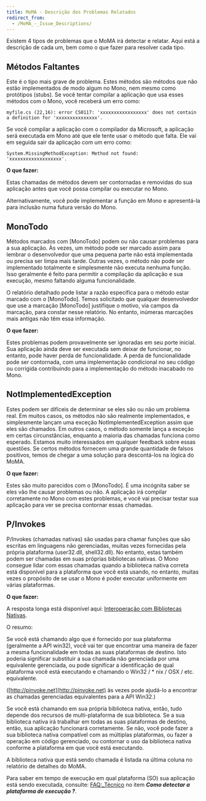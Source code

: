 ```yaml
---
title: MoMA - Descrição dos Problemas Relatados
redirect_from:
  - /MoMA_-_Issue_Descriptions/
---
```


Existem 4 tipos de problemas que o MoMA irá detectar e relatar. Aqui está a descrição de cada um, bem como o que fazer para resolver cada tipo.

Métodos Faltantes
-----------------

Este é o tipo mais grave de problema. Estes métodos são métodos que não estão implementados de modo algum no Mono, nem mesmo como protótipos (stubs). 
Se você tentar compilar a aplicação que usa esses métodos com o Mono, você receberá um erro como:

    myfile.cs (22,16): error CS0117: 'xxxxxxxxxxxxxxxxx' does not contain a definition for 'xxxxxxxxxxxxxxx'.

Se você compilar a aplicação com o compilador da Microsoft, a aplicação será executada em Mono até que ele tente usar o método que falta. Ele vai em seguida sair da aplicação com um erro como:

    System.MissingMethodException: Method not found: 'xxxxxxxxxxxxxxxxxxx'.

**O que fazer:**

Estas chamadas de métodos devem ser contornadas e removidas do sua aplicação antes que você possa compilar ou executar no Mono.

Alternativamente, você pode implementar a função em Mono e apresentá-la para inclusão numa futura versão do Mono.

MonoTodo
--------

Métodos marcados com [MonoTodo] podem ou não causar problemas para a sua aplicação. Às vezes, um método pode ser marcado assim para lembrar o desenvolvedor que uma pequena parte não está implementada ou precisa ser limpa mais tarde. Outras vezes, o método não pode ser implementado totalmente e simplesmente não executa nenhuma função. Isso geralmente é feito para permitir a compilação da aplicação e sua execução, mesmo faltando alguma funcionalidade.

O relatório detalhado pode listar a razão específica para o método estar marcado com o [MonoTodo]. Temos solicitado que qualquer desenvolvedor que use a marcação [MonoTodo] justifique o motivo, via campos da marcação, para constar nesse relatório. No entanto, inúmeras marcações mais antigas não têm essa informação.

**O que fazer:**

Estes problemas podem provavelmente ser ignoradas em seu porte inicial. Sua aplicação ainda deve ser executada sem deixar de funcionar, no entanto, pode haver perda de funcionalidade. A perda de funcionalidade pode ser contornada, com uma implementação condicional no seu código ou corrigida contribuindo para a implementação do método inacabado no Mono.


NotImplementedException
-----------------------

Estes podem ser difíceis de determinar se eles são ou não um problema real. Em muitos casos, os métodos não são realmente implementados, e simplesmente lançam uma exceção NotImplementedException assim que eles são chamados. Em outros casos, o método somente lança a exceção em certas circunstâncias, enquanto a maioria das chamadas funciona como esperado. Estamos muito interessados em qualquer feedback sobre essas questões. Se certos métodos fornecem uma grande quantidade de falsos positivos, temos de chegar a uma solução para descontá-los na lógica do MoMA.


**O que fazer:**

Estes são muito parecidos com o [MonoTodo]. É uma incógnita saber se eles vão lhe causar problemas ou não. A aplicação irá compilar corretamente no Mono com estes problemas, e você vai precisar testar sua aplicação para ver se precisa contornar essas chamadas.


P/Invokes
---------

P/Invokes (chamadas nativas) são usadas para chamar funções que são escritas em linguagens não gerenciadas, muitas vezes fornecidas pela própria plataforma (user32.dll, shell32.dll). No entanto, estas também podem ser chamadas em suas próprias bibliotecas nativas. O Mono consegue lidar com essas chamadas quando a biblioteca nativa correta está disponível para a plataforma que você está usando, no entanto, muitas vezes o propósito de se usar o Mono é poder executar uniformente em várias plataformas.

**O que fazer:**

A resposta longa está disponível aqui: [Interoperação com Bibliotecas Nativas](/docs/advanced/pinvoke/).

O resumo:

Se você está chamando algo que é fornecido por sua plataforma (geralmente a API win32), você vai ter que encontrar uma maneira de fazer a mesma funcionalidade em todas as suas plataformas de destino. Isto poderia significar substituir a sua chamada não gerenciada por uma equivalente gerenciada, ou pode significar a identificação de qual plataforma você está executando e chamando o Win32 / * nix / OSX / etc. equivalente.

([http://pinvoke.net](http://pinvoke.net) às vezes pode ajudá-lo a encontrar as chamadas gerenciadas equivalentes para a API Win32.)

Se você está chamando em sua própria biblioteca nativa, então, tudo depende dos recursos de multi-plataforma de sua biblioteca. Se a sua biblioteca nativa irá trabalhar em todas as suas plataformas de destino, então, sua aplicação funcionará corretamente. Se não, você pode fazer a sua biblioteca nativa compatível com as múltiplas plataformas, ou fazer a operação em código gerenciado, ou contornar o uso da biblioteca nativa conforme a plataforma em que você está executando.

A biblioteca nativa que está sendo chamada é listada na última coluna no relatório de detalhes do MoMA.

Para saber em tempo de execução em qual plataforma (SO) sua aplicação está sendo executada, consulte: [FAQ:\_Técnico](/docs/faq/technical/) no item ***Como detectar a plataforma de execução ?***.

